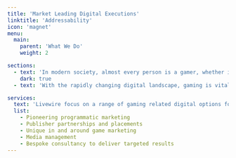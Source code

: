 ```yaml
---
title: 'Market Leading Digital Executions'
linktitle: 'Addressability'
icon: 'magnet'
menu:
  main:
    parent: 'What We Do'
    weight: 2

sections:
  - text: 'In modern society, almost every person is a gamer, whether it its professional athletes playing games in their spare times to grandparents playing mobile games, gaming is a mainstay of modern day culture.'
    dark: true
  - text: 'With the rapidly changing digital landscape, gaming is vital to the marketing mix of brands, with significantly more targeted marketing to consumers compared to traditional media like TV, radio and out of home advertising.'

services:
  text: 'Livewire focus on a range of gaming related digital options for brands:'
  list:
    - Pioneering programmatic marketing
    - Publisher partnerships and placements
    - Unique in and around game marketing
    - Media management
    - Bespoke consultancy to deliver targeted results
---
```

